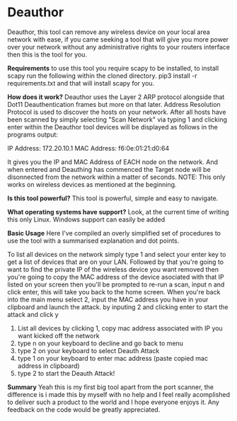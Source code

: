 # Deauthor
Deauthor, this tool can remove any wireless device on your local area network with ease, if you came seeking a tool that will give you more power over your network without any administrative rights to your routers interface then this is the tool for you. 

**Requirements**
to use this tool you require scapy to be installed, to install scapy run the following within the cloned directory. pip3 install -r requirements.txt and that will install scapy for you. 

**How does it work?**
Deauthor uses the Layer 2 ARP protocol alongside that Dot11 Deauthentication frames but more on that later. Address Resolution Protocol is used to discover the hosts on your network. After all hosts have been scanned by simply selecting "Scan Network" via typing 1 and clicking enter within the Deauthor tool devices will be displayed as follows in the programs output: 

IP Address: 172.20.10.1 MAC Address: f6:0e:01:21:d0:64

It gives you the IP and MAC Address of EACH node on the network. And when entered and Deauthing has commenced the Target node will be disonnected from the network within a matter of seconds. NOTE: This only works on wireless devices as mentioned at the beginning. 

**Is this tool powerful?**
This tool is powerful, simple and easy to navigate. 

**What operating systems have support?**
Look, at the current time of writing this only Linux. Windows support can easily be added 

**Basic Usage**
Here I've compiled an overly simplified set of procedures to use the tool with a summarised explanation and dot points. 

To list all devices on the network simply type 1 and select your enter key to get a list of devices that are on your LAN. Followed by that you're going to want to find the private IP of the wireless device you want removed then you're going to copy the MAC address of the device asociated with that IP listed on your screen then you'll be prompted to re-run a scan, input n and click enter, this will take you back to the home screen. When you're back into the main menu select 2, input the MAC address you have in your clipboard and launch the attack. by inputing 2 and clicking enter to start the attack and click y

1. List all devices by clicking 1, copy mac address associated with IP you want kicked off the network
2. type n on your keyboard to decline and go back to menu
3. type 2 on your keyboard to select Deauth Attack
4. type 1 on your keyboard to enter mac address (paste copied mac address in clipboard)
5. type 2 to start the Deauth Attack!

**Summary**
Yeah this is my first big tool apart from the port scanner, the difference is i made this by myself with no help and I feel really acomplished to deliver such a product to the world and I hope everyone enjoys it. Any feedback on the code would be greatly appreciated. 


